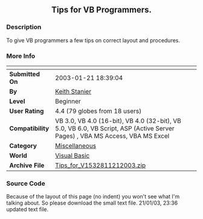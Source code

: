 ﻿<div align="center">

## Tips for VB Programmers\.


</div>

### Description

To give VB programmers a few tips on correct layout and procedures.
 
### More Info
 


<span>             |<span>
---                |---
**Submitted On**   |2003-01-21 18:39:04
**By**             |[Keith Stanier](https://github.com/Planet-Source-Code/PSCIndex/blob/master/ByAuthor/keith-stanier.md)
**Level**          |Beginner
**User Rating**    |4.4 (79 globes from 18 users)
**Compatibility**  |VB 3\.0, VB 4\.0 \(16\-bit\), VB 4\.0 \(32\-bit\), VB 5\.0, VB 6\.0, VB Script, ASP \(Active Server Pages\) , VBA MS Access, VBA MS Excel
**Category**       |[Miscellaneous](https://github.com/Planet-Source-Code/PSCIndex/blob/master/ByCategory/miscellaneous__1-1.md)
**World**          |[Visual Basic](https://github.com/Planet-Source-Code/PSCIndex/blob/master/ByWorld/visual-basic.md)
**Archive File**   |[Tips\_for\_V1532811212003\.zip](https://github.com/Planet-Source-Code/keith-stanier-tips-for-vb-programmers__1-42572/archive/master.zip)





### Source Code

Because of the layout of this page (no indent) you won't see what I'm talking about. So please download the small text file. 21/01/03, 23:36 updated text file.

